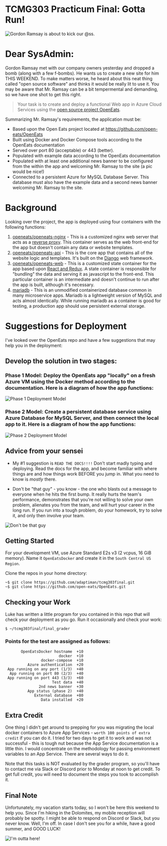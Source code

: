 <a id="top"></a>
# TCMG303 Practicum Final: Gotta Run!

<img src="images/Gordon_Ramsay.jpg" alt="Gordon Ramsay is about to kick our @ss." />

# Dear SysAdmin:

Gordon Ramsay met with our company owners yesterday and dropped a bomb (along with a few f-bombs). He wants us to create a new site for him THIS WEEKEND. To make matters worse, he heard about this neat thing called "open source software" and thinks it would be really lit to use it. You may be aware that Mr. Ramsay can be a bit tempermental and demanding, so we have one shot to get this right.

> Your task is to create and deploy a functional Web app in Azure Cloud Services using the [open source project OpenEats](https://github.com/open-eats/OpenEats/).

Summarizing Mr. Ramsay's requirements, the application must be:

* Based upon the Open Eats project located at https://github.com/open-eats/OpenEats
* Built using Docker and Docker Compose tools according to the OpenEats documentation
* Served over port 80 (acceptable) or 443 (better). 
* Populated with example data according to the OpenEats documentation 
* Populated with at least one additional news banner to be configured from the within the app and welcoming Mr. Ramsay to the site (a pic would be nice!)
* Connected to a persistent Azure for MySQL Database Server. This database must also have the example data and a second news banner welcoming Mr. Ramsay to the site.

# Background

Looking over the project, the app is deployed using four containers with the following functions:

1. [openeats/openeats-nginx](https://github.com/open-eats/openeats-nginx) - This is a customized nginx web server that acts as a [reverse proxy](https://www.nginx.com/resources/glossary/reverse-proxy-server/). This container serves as the web front-end for the app but doesn't contain any data or website templates.
2. [openeats/openeats-api](https://github.com/open-eats/openeats-api) - This is the core app that contains all of the website logic and templates. It's built on the [Django](https://www.djangoproject.com/) web framework.
3. [openeats/openeats-web](https://github.com/open-eats/openeats-web) - This is a customized state container for the app based upon [React and Redux](https://react-redux.js.org/). A state container is responsible for "bundling" the data and serving it as javascript to the front-end. This particular container is an intermediate and doesn't continue to run after the app is built, although it's necessary.
4. [mariadb](https://hub.docker.com/_/mariadb) - This is an unmodified containerized database common in many microservice apps. Mariadb is a lightweight version of MySQL and acts almost identically. While running mariadb as a container is good for testing, a production app should use persistent external storage.

# Suggestions for Deployment
I've looked over the OpenEats repo and have a few suggestions that may help you in the deployment:

## Develop the solution in two stages:

### Phase 1 Model: Deploy the OpenEats app "locally" on a fresh Azure VM using the Docker method according to the documentation. Here is a diagram of how the app functions:
<img src="images/Phase1.png" alt="Phase 1 Deployment Model" />

### Phase 2 Model: Create a persistent database service using Azure Database for MySQL Server, and then connect the local app to it. Here is a diagram of how the app functions:
<img src="images/Phase2.png" alt="Phase 2 Deployment Model" />

## Advice from your sensei

* My #1 suggestion is `READ THE DOCS!!!!` Don't start madly typing and deploying. Read the docs for the app, and become familiar with where things are and how things work BEFORE you jump in. What you need to know is *mostly* there.

* Don't be "that guy" - you know - the one who blasts out a message to everyone when he hits the first bump. It really hurts the team's performance, demonstrates that you're not willing to solve your own problem, alienates you from the team, and will hurt your career in the long run. If you run into a tough problem, do your homework, try to solve it, and only then involve your team.

<img src="images/79-focus.png" alt="Don't be that guy" />

## Getting Started

For your development VM, use Azure Standard E2s v3 (2 vcpus, 16 GiB memory). Name it `OpenEatsDocker` and create it in the `South Central US Region`.

Clone the repos in your home directory:
```
~$ git clone https://github.com/adaptiman/tcmg303final.git  
~$ git clone https://github.com/open-eats/OpenEats.git 
```

## Checking your Work

Luke has written a little program for you contained in this repo that will check your deployment as you go. Run it occasionally and check your work:
```
$ ~/tcmg303final/final_grader
```
### Points for the test are assigned as follows:

```
       OpenEatsDocker hostname  +10  
                        docker  +10  
                docker-compose  +10  
          Azure authentication  +20  
 App running on any port (1/3)  +40  
  App running on port 80 (2/3)  +40  
 App running on port 443 (3/3)  +60  
                     Test data  +40  
               2nd news banner  +30  
          App status (phase 2)  +40  
             External database  +80  
                Data installed  +20  
```
## Extra Credit

One thing I didn't get around to prepping for you was migrating the local docker containers to Azure App Services - `worth 100 points of extra credit` if you can do it. I tried for two days to get it to work and was not successful - this is tough nut because the App Service documentation is a little thin. I would concentrate on the methodology for passing environment variables to an App Service. There are several ways to do it.

Note that this tasks is NOT evaluated by the grader program, so you'll have to contact me via Slack or Discord prior to Monday at noon to get credit. To get full credit, you will need to document the steps you took to accomplish it.

## Final Note

Unfortunately, my vacation starts today, so I won't be here this weekend to help you. Since I'm hiking in the Dolomites, my mobile reception will probably be spotty. I might be able to respond on Discord or Slack, but you never know. Well, I'm off. In case I don't see you for a while, have a good summer, and GOOD LUCK!

<img src="images/boots-mountain.jpg" alt="I'm outta here!" />